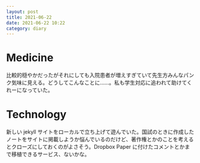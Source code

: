```yaml
---
layout: post
title: 2021-06-22
date: 2021-06-22 10:22
category: diary
---
```


# Medicine
比較的穏やかだったがそれにしても入院患者が増えすぎていて先生方みんなパンク気味に見える。どうしてこんなことに……。私も学生対応に追われて助けてくれーになっていた。

# Technology
新しい jekyll サイトをローカルで立ち上げて遊んでいた。国試のときに作成したノートをサイトに掲載しようか悩んでいるのだけど、著作権とかのことを考えるとクローズにしておくのがよさそう。Dropbox Paper に付けたコメントとかまで移植できるサービス、ないかな。